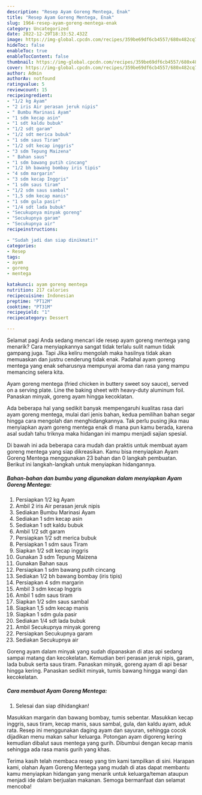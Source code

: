 ```yaml
---
description: "Resep Ayam Goreng Mentega, Enak"
title: "Resep Ayam Goreng Mentega, Enak"
slug: 1964-resep-ayam-goreng-mentega-enak
category: Uncategorized
date: 2022-12-29T18:33:52.432Z
image: https://img-global.cpcdn.com/recipes/359be69df6cb4557/680x482cq70/ayam-goreng-mentega-foto-resep-utama.jpg
hideToc: false
enableToc: true
enableTocContent: false
thumbnail: https://img-global.cpcdn.com/recipes/359be69df6cb4557/680x482cq70/ayam-goreng-mentega-foto-resep-utama.jpg
cover: https://img-global.cpcdn.com/recipes/359be69df6cb4557/680x482cq70/ayam-goreng-mentega-foto-resep-utama.jpg
author: Admin
authorAv: notfound
ratingvalue: 5
reviewcount: 15
recipeingredient:
- "1/2 kg Ayam"
- "2 iris Air perasan jeruk nipis"
- " Bumbu Marinasi Ayam"
- "1 sdm kecap asin"
- "1 sdt kaldu bubuk"
- "1/2 sdt garam"
- "1/2 sdt merica bubuk"
- "1 sdm saus Tiram"
- "1/2 sdt kecap inggris"
- "3 sdm Tepung Maizena"
- " Bahan saus"
- "1 sdm bawang putih cincang"
- "1/2 bh bawang bombay iris tipis"
- "4 sdm margarin"
- "3 sdm kecap Inggris"
- "1 sdm saus tiram"
- "1/2 sdm saus sambal"
- "1,5 sdm kecap manis"
- "1 sdm gula pasir"
- "1/4 sdt lada bubuk"
- "Secukupnya minyak goreng"
- "Secukupnya garam"
- "Secukupnya air"
recipeinstructions:

- "Sudah jadi dan siap dinikmati!"
categories:
- Resep
tags:
- ayam
- goreng
- mentega

katakunci: ayam goreng mentega 
nutrition: 217 calories
recipecuisine: Indonesian
preptime: "PT12M"
cooktime: "PT31M"
recipeyield: "1"
recipecategory: Dessert

---
```



Selamat pagi Anda sedang mencari ide resep ayam goreng mentega yang menarik? Cara menyiapkannya sangat tidak terlalu sulit namun tidak gampang juga. Tapi Jika keliru mengolah maka hasilnya tidak akan memuaskan dan justru cenderung tidak enak. Padahal ayam goreng mentega yang enak seharusnya mempunyai aroma dan rasa yang mampu memancing selera kita.


Ayam goreng mentega (fried chicken in buttery sweet soy sauce), served on a serving plate. Line the baking sheet with heavy-duty aluminum foil. Panaskan minyak, goreng ayam hingga kecoklatan.

Ada beberapa hal yang sedikit banyak mempengaruhi kualitas rasa dari ayam goreng mentega, mulai dari jenis bahan, kedua pemilihan bahan segar hingga cara mengolah dan menghidangkannya. Tak perlu pusing jika mau menyiapkan ayam goreng mentega enak di mana pun kamu berada, karena asal sudah tahu triknya maka hidangan ini mampu menjadi sajian spesial.


Di bawah ini ada beberapa cara mudah dan praktis untuk membuat ayam goreng mentega yang siap dikreasikan. Kamu bisa menyiapkan Ayam Goreng Mentega menggunakan 23 bahan dan 0 langkah pembuatan. Berikut ini langkah-langkah untuk menyiapkan hidangannya.

<!--inarticleads1-->

##### Bahan-bahan dan bumbu yang digunakan dalam menyiapkan Ayam Goreng Mentega:

1. Persiapkan 1/2 kg Ayam
1. Ambil 2 iris Air perasan jeruk nipis
1. Sediakan  Bumbu Marinasi Ayam
1. Sediakan 1 sdm kecap asin
1. Sediakan 1 sdt kaldu bubuk
1. Ambil 1/2 sdt garam
1. Persiapkan 1/2 sdt merica bubuk
1. Persiapkan 1 sdm saus Tiram
1. Siapkan 1/2 sdt kecap inggris
1. Gunakan 3 sdm Tepung Maizena
1. Gunakan  Bahan saus
1. Persiapkan 1 sdm bawang putih cincang
1. Sediakan 1/2 bh bawang bombay (iris tipis)
1. Persiapkan 4 sdm margarin
1. Ambil 3 sdm kecap Inggris
1. Ambil 1 sdm saus tiram
1. Siapkan 1/2 sdm saus sambal
1. Siapkan 1,5 sdm kecap manis
1. Siapkan 1 sdm gula pasir
1. Sediakan 1/4 sdt lada bubuk
1. Ambil Secukupnya minyak goreng
1. Persiapkan Secukupnya garam
1. Sediakan Secukupnya air


Goreng ayam dalam minyak yang sudah dipanaskan di atas api sedang sampai matang dan kecokelatan. Kemudian beri perasan jeruk nipis, garam, lada bubuk serta saus tiram. Panaskan minyak, goreng ayam di api besar hingga kering. Panaskan sedikit minyak, tumis bawang hingga wangi dan kecokelatan. 

<!--inarticleads2-->

##### Cara membuat Ayam Goreng Mentega:


1. Selesai dan siap dihidangkan!

Masukkan margarin dan bawang bombay, tumis sebentar. Masukkan kecap inggris, saus tiram, kecap manis, saus sambal, gula, dan kaldu ayam, aduk rata. Resep ini menggunakan daging ayam dan sayuran, sehingga cocok dijadikan menu makan sahur keluarga. Potongan ayam digoreng kering kemudian dibalut saus mentega yang gurih. Dibumbui dengan kecap manis sehingga ada rasa manis gurih yang khas. 

Terima kasih telah membaca resep yang tim kami tampilkan di sini. Harapan kami, olahan Ayam Goreng Mentega yang mudah di atas dapat membantu kamu menyiapkan hidangan yang menarik untuk keluarga/teman ataupun menjadi ide dalam berjualan makanan. Semoga bermanfaat dan selamat mencoba!
